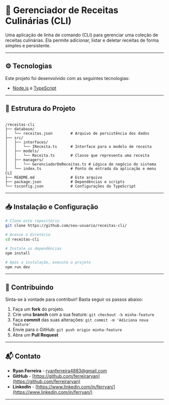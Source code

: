 # 🚀 Gerenciador de Receitas Culinárias (CLI)

Uma aplicação de linha de comando (CLI) para gerenciar uma coleção de receitas culinárias. Ela permite adicionar, listar e deletar receitas de forma simples e persistente.

---

## ⚙️ Tecnologias

Este projeto foi desenvolvido com as seguintes tecnologias:

- [Node.js](https://nodejs.org/en/) e [TypeScript](https://www.typescriptlang.org/)

---

## 📂 Estrutura do Projeto


```

/receitas-cli
├── database/
│   └── receitas.json        # Arquivo de persistência dos dados
├── src/
│   ├── interfaces/
│   │   └── IReceita.ts      # Interface para o modelo de receita
│   ├── models/
│   │   └── Receita.ts       # Classe que representa uma receita
│   ├── managers/
│   │   └── GerenciadorDeReceitas.ts # Lógica de negócio do sistema
│   └── index.ts             # Ponto de entrada da aplicação e menu CLI
├── README.md                # Este arquivo
├── package.json             # Dependências e scripts
└── tsconfig.json            # Configurações do TypeScript

```

---

## 📥 Instalação e Configuração

```bash
# Clone este repositório
git clone https://github.com/seu-usuario/receitas-cli/

# Acesse o diretório
cd receitas-cli

# Instale as dependências
npm install

# Após a instalação, execute o projeto
npm run dev

```

---


## 🤝 Contribuindo

Sinta-se à vontade para contribuir! Basta seguir os passos abaixo:

1. Faça um **fork** do projeto.
2. Crie uma **branch** com a sua feature: `git checkout -b minha-feature`
3. Faça **commit** das suas alterações: `git commit -m 'Adiciona nova feature'`
4. Envie para o GitHub: `git push origin minha-feature`
5. Abra um **Pull Request**

---

## 📬 Contato

- **Ryan Ferreira** - [ryanferreira4883@gmail.com](mailto:ryanferreira4883@gmail.com)
- **GitHub** - [https://github.com/ferreiraryan](https://github.com/ferreiraryan)
- **LinkedIn** - [https://www.linkedin.com/in/ferryan/](https://www.linkedin.com/in/ferryan/)

---
